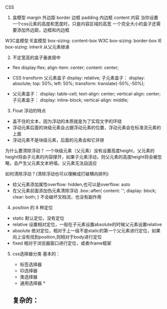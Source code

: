 CSS 
1. 盒模型
  margin 外边距
  border 边框
  padding 内边框
  content 内容
  当你设置一个css元素的高度和宽度时，只是内容区域的高宽
  一个完全大小的盒子还需要添加外边距，边框和内边框

  W3C盒模型  IE盒模型
  box-sizing: content-box W3C
  box-sizing: border-box IE
  box-sizing: inherit 从父元素继承
  
2. 不定宽高的盒子垂直居中
  - flex 
    display:flex;
    align-item: center;
    content: center;

  - CSS transform
    父元素盒子
     display: relative;
    子元素盒子：
     display: absolute;
     top: 50%;
     left: 50%;
     transform: translate(-50%,-50%);

  - 父元素盒子：
    display: table-cell;
    text-align: center;
    vertical-align: center;
    子元素盒子： 
    display: inline-block;
    vertical-align: middle;

3. Float 浮动的特点
  - 盖不住的文本，因为浮动的本质就是为了实现文字的环绕
  - 浮动元素后面的块级元素会占据浮动元素的位置，浮动元素会在标准流元素的上面
  - 浮动元素不是块级元素，后面的元素会和它并排 

  为什么要清除浮动？
  一个块级元素（父元素）没有设置高度height，父元素的height将由子元素的内容撑开，如果子元素浮动，则父元素的高度height将会被忽略，会产生父元素文本坍塌，父元素无法自适应
  
  如何清除浮动？(清除浮动也可以理解成打破横向排列)
  - 给父元素添加属性overflow: hidden,也可以是overflow: auto
  - 在父元素前面添加伪元素清除浮动
    .box::after{
      content: '';
      diaplay: block;
      clear: both;
    }
  不会破坏文档流，也没有副作用

4. position 的 8 种定位
  - static 默认定位，没有定位
  - relative 设置相对定位，一般在子元素设置absolute的时候父元素设置relative
  - absolute 绝对定位，相对于上一级不是static的第一个父元素进行定位，如果向上没有找到position,则相对于body进行定位
  - fixed 相对于浏览器窗口进行定位，或者iframe框架

5. css选择器分类
     基本的：
      - 标签选择器
      - ID选择器
      - 类选择器
      - 通用选择器 *

      复杂的：
      - 
    







